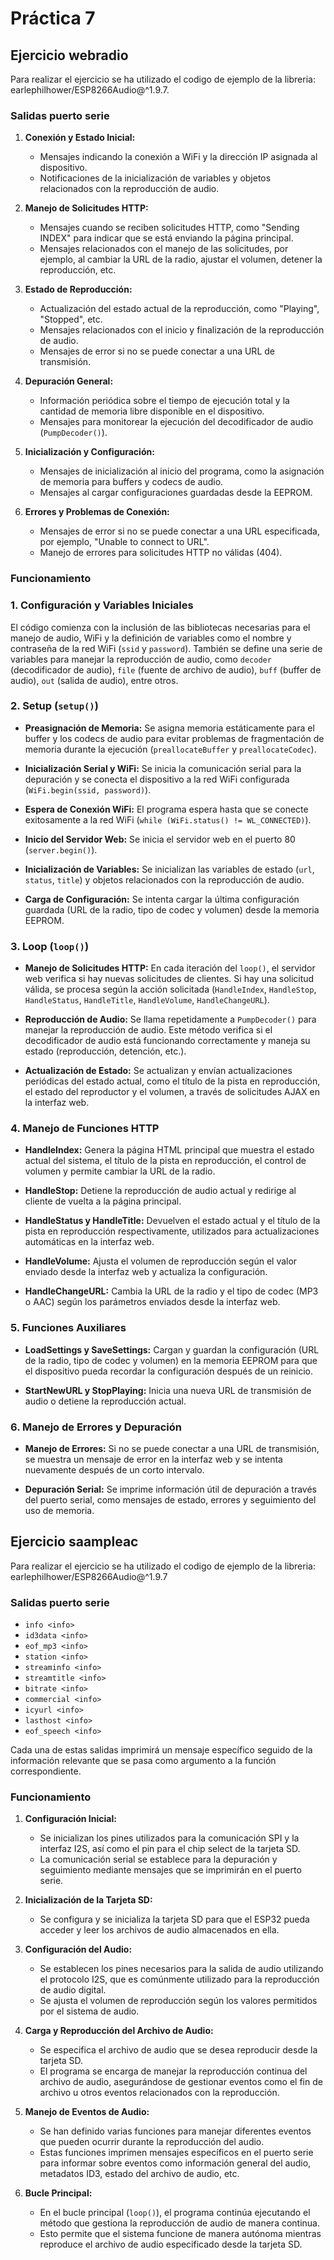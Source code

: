 # Práctica 7

## Ejercicio webradio
Para realizar el ejercicio se ha utilizado el codigo de ejemplo de la libreria:  earlephilhower/ESP8266Audio@^1.9.7. 
### Salidas puerto serie

1. **Conexión y Estado Inicial:**
   - Mensajes indicando la conexión a WiFi y la dirección IP asignada al dispositivo.
   - Notificaciones de la inicialización de variables y objetos relacionados con la reproducción de audio.

2. **Manejo de Solicitudes HTTP:**
   - Mensajes cuando se reciben solicitudes HTTP, como "Sending INDEX" para indicar que se está enviando la página principal.
   - Mensajes relacionados con el manejo de las solicitudes, por ejemplo, al cambiar la URL de la radio, ajustar el volumen, detener la reproducción, etc.

3. **Estado de Reproducción:**
   - Actualización del estado actual de la reproducción, como "Playing", "Stopped", etc.
   - Mensajes relacionados con el inicio y finalización de la reproducción de audio.
   - Mensajes de error si no se puede conectar a una URL de transmisión.

4. **Depuración General:**
   - Información periódica sobre el tiempo de ejecución total y la cantidad de memoria libre disponible en el dispositivo.
   - Mensajes para monitorear la ejecución del decodificador de audio (`PumpDecoder()`).

5. **Inicialización y Configuración:**
   - Mensajes de inicialización al inicio del programa, como la asignación de memoria para buffers y codecs de audio.
   - Mensajes al cargar configuraciones guardadas desde la EEPROM.

6. **Errores y Problemas de Conexión:**
   - Mensajes de error si no se puede conectar a una URL especificada, por ejemplo, "Unable to connect to URL".
   - Manejo de errores para solicitudes HTTP no válidas (404).

### Funcionamiento
### 1. Configuración y Variables Iniciales

El código comienza con la inclusión de las bibliotecas necesarias para el manejo de audio, WiFi y la definición de variables como el nombre y contraseña de la red WiFi (`ssid` y `password`). También se define una serie de variables para manejar la reproducción de audio, como `decoder` (decodificador de audio), `file` (fuente de archivo de audio), `buff` (buffer de audio), `out` (salida de audio), entre otros.

### 2. Setup (`setup()`)

- **Preasignación de Memoria:** Se asigna memoria estáticamente para el buffer y los codecs de audio para evitar problemas de fragmentación de memoria durante la ejecución (`preallocateBuffer` y `preallocateCodec`).

- **Inicialización Serial y WiFi:** Se inicia la comunicación serial para la depuración y se conecta el dispositivo a la red WiFi configurada (`WiFi.begin(ssid, password)`).

- **Espera de Conexión WiFi:** El programa espera hasta que se conecte exitosamente a la red WiFi (`while (WiFi.status() != WL_CONNECTED)`).

- **Inicio del Servidor Web:** Se inicia el servidor web en el puerto 80 (`server.begin()`).

- **Inicialización de Variables:** Se inicializan las variables de estado (`url`, `status`, `title`) y objetos relacionados con la reproducción de audio.

- **Carga de Configuración:** Se intenta cargar la última configuración guardada (URL de la radio, tipo de codec y volumen) desde la memoria EEPROM.

### 3. Loop (`loop()`)

- **Manejo de Solicitudes HTTP:** En cada iteración del `loop()`, el servidor web verifica si hay nuevas solicitudes de clientes. Si hay una solicitud válida, se procesa según la acción solicitada (`HandleIndex`, `HandleStop`, `HandleStatus`, `HandleTitle`, `HandleVolume`, `HandleChangeURL`).

- **Reproducción de Audio:** Se llama repetidamente a `PumpDecoder()` para manejar la reproducción de audio. Este método verifica si el decodificador de audio está funcionando correctamente y maneja su estado (reproducción, detención, etc.).

- **Actualización de Estado:** Se actualizan y envían actualizaciones periódicas del estado actual, como el título de la pista en reproducción, el estado del reproductor y el volumen, a través de solicitudes AJAX en la interfaz web.

### 4. Manejo de Funciones HTTP

- **HandleIndex:** Genera la página HTML principal que muestra el estado actual del sistema, el título de la pista en reproducción, el control de volumen y permite cambiar la URL de la radio.

- **HandleStop:** Detiene la reproducción de audio actual y redirige al cliente de vuelta a la página principal.

- **HandleStatus y HandleTitle:** Devuelven el estado actual y el título de la pista en reproducción respectivamente, utilizados para actualizaciones automáticas en la interfaz web.

- **HandleVolume:** Ajusta el volumen de reproducción según el valor enviado desde la interfaz web y actualiza la configuración.

- **HandleChangeURL:** Cambia la URL de la radio y el tipo de codec (MP3 o AAC) según los parámetros enviados desde la interfaz web.

### 5. Funciones Auxiliares

- **LoadSettings y SaveSettings:** Cargan y guardan la configuración (URL de la radio, tipo de codec y volumen) en la memoria EEPROM para que el dispositivo pueda recordar la configuración después de un reinicio.

- **StartNewURL y StopPlaying:** Inicia una nueva URL de transmisión de audio o detiene la reproducción actual.

### 6. Manejo de Errores y Depuración

- **Manejo de Errores:** Si no se puede conectar a una URL de transmisión, se muestra un mensaje de error en la interfaz web y se intenta nuevamente después de un corto intervalo.

- **Depuración Serial:** Se imprime información útil de depuración a través del puerto serial, como mensajes de estado, errores y seguimiento del uso de memoria.

## Ejercicio saampleac

Para realizar el ejercicio se ha utilizado el codigo de ejemplo de la libreria: earlephilhower/ESP8266Audio@^1.9.7

### Salidas puerto serie

- `info <info>`
- `id3data <info>`
- `eof_mp3 <info>`
- `station <info>`
- `streaminfo <info>`
- `streamtitle <info>`
- `bitrate <info>`
- `commercial <info>`
- `icyurl <info>`
- `lasthost <info>`
- `eof_speech <info>`

Cada una de estas salidas imprimirá un mensaje específico seguido de la información relevante que se pasa como argumento a la función correspondiente.

### Funcionamiento
1. **Configuración Inicial:**
   - Se inicializan los pines utilizados para la comunicación SPI y la interfaz I2S, así como el pin para el chip select de la tarjeta SD.
   - La comunicación serial se establece para la depuración y seguimiento mediante mensajes que se imprimirán en el puerto serie.

2. **Inicialización de la Tarjeta SD:**
   - Se configura y se inicializa la tarjeta SD para que el ESP32 pueda acceder y leer los archivos de audio almacenados en ella.

3. **Configuración del Audio:**
   - Se establecen los pines necesarios para la salida de audio utilizando el protocolo I2S, que es comúnmente utilizado para la reproducción de audio digital.
   - Se ajusta el volumen de reproducción según los valores permitidos por el sistema de audio.

4. **Carga y Reproducción del Archivo de Audio:**
   - Se especifica el archivo de audio que se desea reproducir desde la tarjeta SD.
   - El programa se encarga de manejar la reproducción continua del archivo de audio, asegurándose de gestionar eventos como el fin de archivo u otros eventos relacionados con la reproducción.

5. **Manejo de Eventos de Audio:**
   - Se han definido varias funciones para manejar diferentes eventos que pueden ocurrir durante la reproducción del audio.
   - Estas funciones imprimen mensajes específicos en el puerto serie para informar sobre eventos como información general del audio, metadatos ID3, estado del archivo de audio, etc.

6. **Bucle Principal:**
   - En el bucle principal (`loop()`), el programa continúa ejecutando el método que gestiona la reproducción de audio de manera continua.
   - Esto permite que el sistema funcione de manera autónoma mientras reproduce el archivo de audio especificado desde la tarjeta SD.

